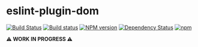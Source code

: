 eslint-plugin-dom
=====================
[![Build Status](https://travis-ci.org/amilajack/eslint-plugin-dom.svg?branch=master)](https://travis-ci.org/amilajack/eslint-plugin-dom)
[![Build status](https://ci.appveyor.com/api/projects/status/at71r1stbghsgcja/branch/master?svg=true)](https://ci.appveyor.com/project/amilajack/eslint-plugin-dom/branch/master)
[![NPM version](https://badge.fury.io/js/eslint-plugin-dom.svg)](http://badge.fury.io/js/eslint-plugin-dom)
[![Dependency Status](https://img.shields.io/david/amilajack/eslint-plugin-dom.svg)](https://david-dm.org/amilajack/eslint-plugin-dom)
[![npm](https://img.shields.io/npm/dm/eslint-plugin-dom.svg)](https://npm-stat.com/charts.html?package=eslint-plugin-dom)

**⚠️ WORK IN PROGRESS ⚠️**
